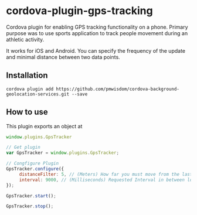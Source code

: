 # cordova-plugin-gps-tracking
Cordova plugin for enabling GPS tracking functionality on a phone.
Primary purpose was to use sports application to track people movement during
an athletic activity.

It works for iOS and Android. You can specify the frequency of the update
and minimal distance between two data points.

## Installation

```
cordova plugin add https://github.com/pmwisdom/cordova-background-geolocation-services.git --save
```

## How to use

This plugin exports an object at

```js
window.plugins.GpsTracker

// Get plugin
var GpsTracker = window.plugins.GpsTracker;

// Congfigure Plugin
GpsTracker.configure({
     distanceFilter: 5, // (Meters) How far you must move from the last point to trigger a location update
     interval: 9000, // (Milliseconds) Requested Interval in between location updates.
});

GpsTracker.start();

GpsTracker.stop();
```
